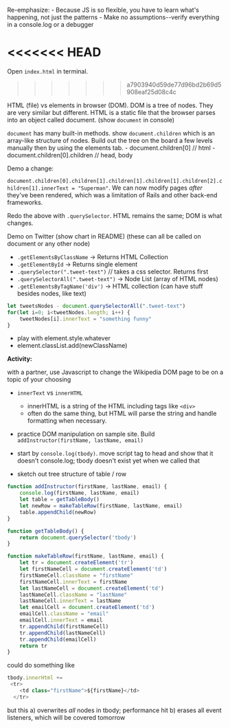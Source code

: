 Re-emphasize:
    - Because JS is so flexible, you have to learn what's happening, not just the patterns
    - Make no assumptions--verify everything in a console.log or a debugger

<<<<<<< HEAD
=======
Open `index.html` in terminal. 
>>>>>>> a7903940d59de77d96bd2b69d5908eaf25d08c4c

HTML (file) vs elements in browser (DOM).  DOM is a tree of nodes.  They are very similar but different.  HTML is a static file that the browser parses into an object called document.  (show `document` in console)

`document` has many built-in methods.  show `document.children` which is an array-like structure of nodes.  Build out the tree on the board a few levels manually then by using the elements tab.
    - document.children[0] // html
    - document.children[0].children // head, body
    
Demo a change:

`document.children[0].children[1].children[1].children[1].children[2].children[1].innerText = "Superman"`.  We can now modify pages _after_ they've been rendered, which was a limitation of Rails and other back-end frameworks.

Redo the above with `.querySelector`.  HTML remains the same; DOM is what changes.
 
Demo on Twitter (show chart in README) (these can all be called on document or any other node)
- `.getElementsByClassName` -> Returns HTML Collection
- `.getElementById` -> Returns single element
- `.querySelector(".tweet-text")` // takes a css selector.  Returns first
- `.querySelectorAll(".tweet-text")` -> Node List (array of HTML nodes) 
- `.getElementsByTagName('div')` -> HTML collection (can have stuff besides nodes, like text)

```js
let tweetsNodes - document.querySelectorAll(".tweet-text")
for(let i=0; i<tweetNodes.length; i++) {
    tweetNodes[i].innerText = "something funny"
}
````

- play with element.style.whatever
- element.classList.add(newClassName)

**Activity:**

with a partner, use Javascript to change the Wikipedia DOM page to be on a topic of your choosing

- `innerText` vs `innerHTML`
     - innerHTML is a string of the HTML including tags like `<div>`
    - often do the same thing, but HTML will parse the string and handle formatting when necessary.  

- practice DOM manipulation on sample site.  Build `addInstructor(firstName, lastName, email)`

- start by `console.log(tbody)`.  move script tag to head and show that it doesn't console.log; tbody doesn't exist yet when we called that

- sketch out tree structure of table / row

```js
function addInstructor(firstName, lastName, email) {
    console.log(firstName, lastName, email)
    let table = getTableBody()
    let newRow = makeTableRow(firstName, lastName, email)
    table.appendChild(newRow)
}

function getTableBody() {
    return document.querySelector('tbody')
}

function makeTableRow(firstName, lastName, email) {
    let tr = document.createElement('tr')
    let firstNameCell = document.createElement('td')
    firstNameCell.className = "firstName"
    firstNameCell.innerText = firstName
    let lastNameCell = document.createElement('td')
    lastNameCell.className = "lastName"
    lastNameCell.innerText = lastName
    let emailCell = document.createElement('td')
    emailCell.className = "email"
    emailCell.innerText = email
    tr.appendChild(firstNameCell)
    tr.appendChild(lastNameCell)
    tr.appendChild(emailCell)
    return tr
}
```

could do something like

```js
tbody.innerHtml += 
 <tr>
    <td class="firstName">${firstName}</td>
  </tr>
```


but this 
    a) overwrites _all_ nodes in tbody; performance hit
    b) erases all event listeners, which will be covered tomorrow